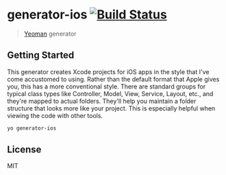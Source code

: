 # generator-ios [![Build Status](https://secure.travis-ci.org/Deviatry/generator-ios.png?branch=master)](https://travis-ci.org/Deviatry/generator-ios)

> [Yeoman](http://yeoman.io) generator


## Getting Started

This generator creates Xcode projects for iOS apps in the style that I've come accustomed to using. Rather than the 
default format that Apple gives you, this has a more conventional style. There are standard groups for typical
class types like Controller, Model, View, Service, Layout, etc., and they're mapped to actual folders. They'll help you
maintain a folder structure that looks more like your project. This is especially helpful when viewing the code with other
tools.


```bash
yo generator-ios
```


## License

MIT
